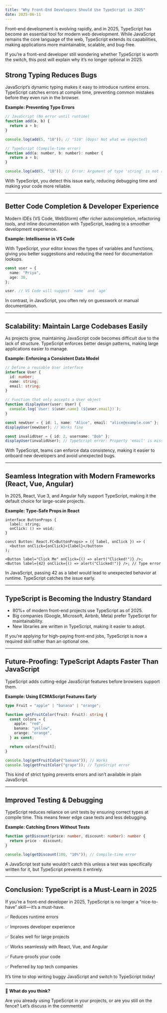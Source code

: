 ```yaml
---
title: "Why Front-End Developers Should Use TypeScript in 2025"
date: 2025-06-11
---
```


Front-end development is evolving rapidly, and in 2025, TypeScript has become an essential tool for modern web development. While JavaScript remains the core language of the web, TypeScript extends its capabilities, making applications more maintainable, scalable, and bug-free.

If you’re a front-end developer still wondering whether TypeScript is worth the switch, this post will explain why it’s no longer optional in 2025.

## Strong Typing Reduces Bugs
JavaScript’s dynamic typing makes it easy to introduce runtime errors. TypeScript catches errors at compile time, preventing common mistakes before they even run in the browser.

**Example: Preventing Type Errors**

```js
// JavaScript (No error until runtime)
function add(a, b) {
  return a + b;
}

console.log(add(5, "10")); // "510" (Oops! Not what we expected)

// TypeScript (Compile-time error)
function add(a: number, b: number): number {
  return a + b;
}

console.log(add(5, "10")); // Error: Argument of type 'string' is not assignable to parameter of type 'number'.
```

With TypeScript, you detect this issue early, reducing debugging time and making your code more reliable.

---

## Better Code Completion & Developer Experience
Modern IDEs (VS Code, WebStorm) offer richer autocompletion, refactoring tools, and inline documentation with TypeScript, leading to a smoother development experience.

**Example: Intellisense in VS Code**

With TypeScript, your editor knows the types of variables and functions, giving you better suggestions and reducing the need for documentation lookups.

```ts
const user = {
  name: "Priya",
  age: 30,
};

user. // VS Code will suggest `name` and `age`
```

In contrast, in JavaScript, you often rely on guesswork or manual documentation.

---

## Scalability: Maintain Large Codebases Easily
As projects grow, maintaining JavaScript code becomes difficult due to the lack of structure. TypeScript enforces better design patterns, making large applications easier to manage.

**Example: Enforcing a Consistent Data Model**

```ts
// Define a reusable User interface
interface User {
  id: number;
  name: string;
  email: string;
}

// Function that only accepts a User object
function displayUser(user: User) {
  console.log(`User: ${user.name} (${user.email})`);
}

const newUser = { id: 1, name: "Alice", email: "alice@example.com" };
displayUser(newUser); // Works fine

const invalidUser = { id: 2, username: "Bob" };
displayUser(invalidUser); // TypeScript error: Property 'email' is missing
```

With TypeScript, teams can enforce data consistency, making it easier to onboard new developers and avoid unexpected bugs.

---

## Seamless Integration with Modern Frameworks (React, Vue, Angular)
In 2025, React, Vue 3, and Angular fully support TypeScript, making it the default choice for large-scale projects.

**Example: Type-Safe Props in React**

```tsx
interface ButtonProps {
  label: string;
  onClick: () => void;
}

const Button: React.FC<ButtonProps> = ({ label, onClick }) => (
  <button onClick={onClick}>{label}</button>
);

<Button label="Click Me" onClick={() => alert("Clicked!")} />;
<Button label={42} onClick={() => alert("Clicked!")} />; // Type error
```

In JavaScript, passing 42 as a label would lead to unexpected behavior at runtime. TypeScript catches the issue early.

---

## TypeScript is Becoming the Industry Standard
- 80%+ of modern front-end projects use TypeScript as of 2025.
- Big companies (Google, Microsoft, Airbnb, Meta) prefer TypeScript for maintainability.
- New libraries are written in TypeScript, making it easier to adopt.

If you’re applying for high-paying front-end jobs, TypeScript is now a required skill rather than an optional one.

---

## Future-Proofing: TypeScript Adapts Faster Than JavaScript
TypeScript adds cutting-edge JavaScript features before browsers support them.

**Example: Using ECMAScript Features Early**

```ts
type Fruit = "apple" | "banana" | "orange";

function getFruitColor(fruit: Fruit): string {
  const colors = {
    apple: "red",
    banana: "yellow",
    orange: "orange",
  } as const;

  return colors[fruit];
}

console.log(getFruitColor("banana")); // Works
console.log(getFruitColor("grape")); // TypeScript error
```

This kind of strict typing prevents errors and isn’t available in plain JavaScript.

---

## Improved Testing & Debugging
TypeScript reduces reliance on unit tests by ensuring correct types at compile time. This means fewer edge case tests and less debugging.

**Example: Catching Errors Without Tests**

```ts
function getDiscount(price: number, discount: number): number {
  return price - discount;
}

console.log(getDiscount(100, "10%")); // Compile-time error
```

A JavaScript test suite wouldn’t catch this unless a test was specifically written for it, but TypeScript prevents it entirely.

---

## Conclusion: TypeScript is a Must-Learn in 2025

If you’re a front-end developer in 2025, TypeScript is no longer a “nice-to-have” skill — it’s a must-have.

✅ Reduces runtime errors

✅ Improves developer experience

✅ Scales well for large projects

✅ Works seamlessly with React, Vue, and Angular

✅ Future-proofs your code

✅ Preferred by top tech companies

It’s time to stop writing buggy JavaScript and switch to TypeScript today!

---

💬 **What do you think?**

Are you already using TypeScript in your projects, or are you still on the fence? Let’s discuss in the comments!
